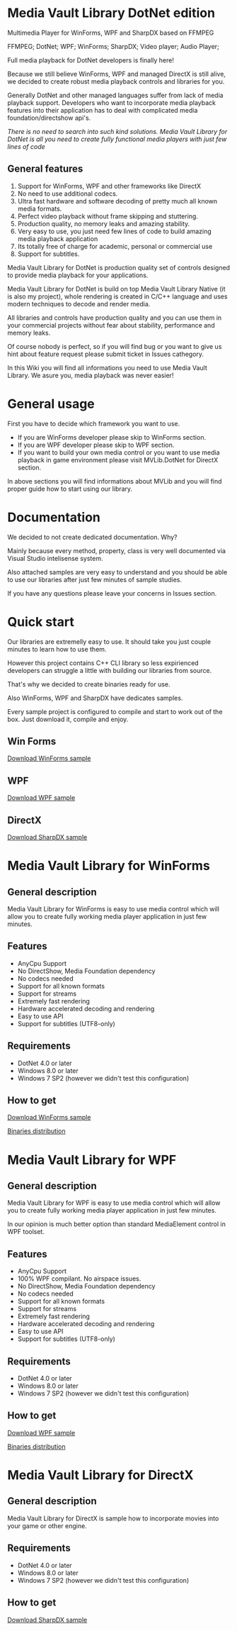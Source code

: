 # Media Vault Library DotNet edition

Multimedia Player for WinForms, WPF and SharpDX based on FFMPEG

FFMPEG; DotNet; WPF; WinForms; SharpDX; Video player; Audio Player;

Full media playback for DotNet developers is finally here!

Because we still believe WinForms, WPF and managed DirectX is still alive, we decided to create robust media playback controls and libraries for you.

Generally DotNet and other managed languages suffer from lack of media playback support.
Developers who want to incorporate media playback features into their application has to deal with complicated media foundation/directshow api's.

*There is no need to search into such kind solutions. Media Vault Library for DotNet is all you need to create fully functional media players with just few lines of code*

## General features

1. Support for WinForms, WPF and other frameworks like DirectX
2. No need to use additional codecs.
3. Ultra fast hardware and software decoding of pretty much all known media formats.
4. Perfect video playback without frame skipping and stuttering.
5. Production quality, no memory leaks and amazing stability.
6. Very easy to use, you just need few lines of code to build amazing media playback application
7. Its totally free of charge for academic, personal or commercial use
8. Support for subtitles.

Media Vault Library for DotNet is production quality set of controls designed to provide media playback for your applications.

Media Vault Library for DotNet is build on top Media Vault Library Native (it is also my project), whole rendering is created in C/C++ language and uses modern techniques to decode and render media.

All libraries and controls have production quality and you can use them in your commercial projects without fear about stability, performance and memory leaks.

Of course nobody is perfect, so if you will find bug or you want to give us hint about feature request please submit ticket in Issues cathegory.

In this Wiki you will find all informations you need to use Media Vault Library.
We asure you, media playback was never easier!

# General usage #

First you have to decide which framework you want to use.

* If you are WinForms developer please skip to WinForms section.
* If you are WPF developer please skip to WPF section.
* If you want to build your own media control or you want to use media playback in game environment please visit MVLib.DotNet for DirectX section.

In above sections you will find informations about MVLib and you will find proper guide how to start using our library.

# Documentation #

We decided to not create dedicated documentation. Why?

Mainly because every method, property, class is very well documented via Visual Studio intelisense system.

Also attached samples are very easy to understand and you should be able to use our libraries after just few minutes of sample studies.

If you have any questions please leave your concerns in Issues section.

# Quick start #

Our libraries are extremelly easy to use. It should take you just couple minutes to learn how to use them.

However this project contains C++ CLI library so less expirienced developers can struggle a little with building our libraries from source.

That's why we decided to create binaries ready for use.

Also WinForms, WPF and SharpDX have dedicates samples.

Every sample project is configured to compile and start to work out of the box. Just download it, compile and enjoy.

## Win Forms ##

[Download WinForms sample](https://github.com/Kuba-MV/MVLib-DotNet/releases/download/v1.0.0.1s_WinForms/MVLib.DotNet.WinForms.Sample.1.0.0.1.zip)

## WPF ##

[Download WPF sample](https://github.com/Kuba-MV/MVLib-DotNet/releases/download/v1.0.0.1s_WPF/MVLib.DotNet.WPF.Sample.1.0.0.1.zip)

## DirectX ##

[Download SharpDX sample](https://bitbucket.org/MV_Kuba/mediavaultlibdotnet/downloads/MV.SharpDX.Sample.1.0.0.1.zip)

# Media Vault Library for WinForms #

## General description ##

Media Vault Library for WinForms is easy to use media control which will allow you to create fully working media player application in just few minutes.

## Features ##

* AnyCpu Support
* No DirectShow, Media Foundation dependency
* No codecs needed
* Support for all known formats
* Support for streams
* Extremely fast rendering
* Hardware accelerated decoding and rendering
* Easy to use API
* Support for subtitles (UTF8-only)

## Requirements ##

* DotNet 4.0 or later
* Windows 8.0 or later
* Windows 7 SP2 (however we didn't test this configuration)

## How to get ##

[Download WinForms sample](https://github.com/Kuba-MV/MVLib-DotNet/releases/download/v1.0.0.1s_WinForms/MVLib.DotNet.WinForms.Sample.1.0.0.1.zip)

[Binaries distribution](https://github.com/Kuba-MV/MVLib-DotNet/releases/download/v1.0.0.1_WinForms/MVLib.DotNet.WinForms.1.0.0.1_binaries.zip)

# Media Vault Library for WPF #

## General description ##

Media Vault Library for WPF is easy to use media control which will allow you to create fully working media player application in just few minutes.

In our opinion is much better option than standard MediaElement control in WPF toolset.

## Features ##

* AnyCpu Support
* 100% WPF compilant. No airspace issues.
* No DirectShow, Media Foundation dependency
* No codecs needed
* Support for all known formats
* Support for streams
* Extremely fast rendering
* Hardware accelerated decoding and rendering
* Easy to use API
* Support for subtitles (UTF8-only)

## Requirements ##

* DotNet 4.0 or later
* Windows 8.0 or later
* Windows 7 SP2 (however we didn't test this configuration)

## How to get ##

[Download WPF sample](https://github.com/Kuba-MV/MVLib-DotNet/releases/download/v1.0.0.1s_WPF/MVLib.DotNet.WPF.Sample.1.0.0.1.zip)

[Binaries distribution](https://github.com/Kuba-MV/MVLib-DotNet/releases/download/v1.0.0.1_WPF/MVLib.DotNet.WPF.Binaries.1.0.0.1.zip)

# Media Vault Library for DirectX #

## General description ##

Media Vault Library for DirectX is sample how to incorporate movies into your game or other engine.

## Requirements ##

* DotNet 4.0 or later
* Windows 8.0 or later
* Windows 7 SP2 (however we didn't test this configuration)

## How to get ##

[Download SharpDX sample](https://bitbucket.org/MV_Kuba/mediavaultlibdotnet/downloads/MV.SharpDX.Sample.1.0.0.1.zip)
